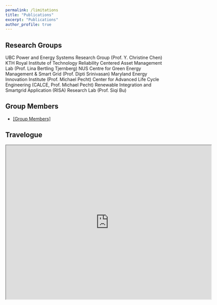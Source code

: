 ```yaml
---
permalink: /limitations
title: "Publications"
excerpt: "Publications"
author_profile: true
---
```

## Research Groups
UBC Power and Energy Systems Research Group (Prof. Y. Christine Chen)
KTH Royal Institute of Technology Reliability Centered Asset Management Lab (Prof. Lina Bertling Tjernberg)
NUS Centre for Green Energy Management & Smart Grid (Prof. Dipti Srinivasan)
Maryland Energy Innovation Institute (Prof. Michael Pecht)
Center for Advanced Life Cycle Engineering (CALCE, Prof. Michael Pecht)
Renewable Integration and Smartgrid Application (RISA) Research Lab (Prof. Siqi Bu)

## Group Members
- <a href='https://raw.githubusercontent.com/honolulufishing/Homepage/main/group.png' target="_blank">[Group Members]</a>

## Travelogue
<iframe src="https://www.google.com/maps/d/embed?mid=18n6EttrVsip4UE6Ohat6MkdOlIT7JC4&ehbc=2E312F" width="640" height="480"></iframe>

  
